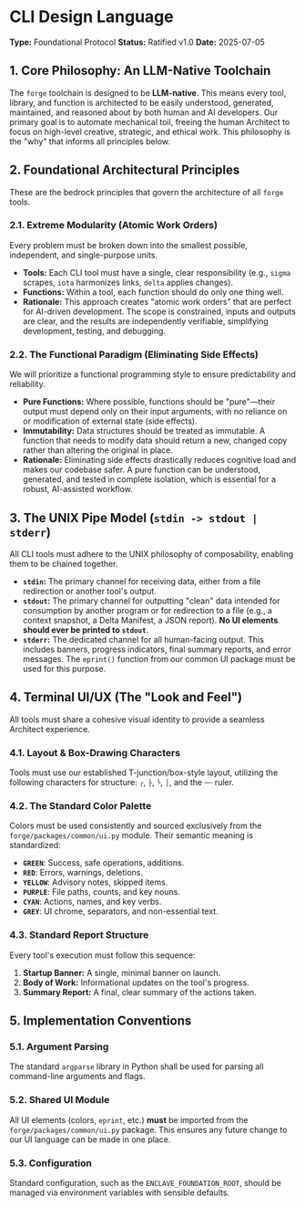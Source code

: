 # CLI Design Language

**Type:** Foundational Protocol
**Status:** Ratified v1.0
**Date:** 2025-07-05

## 1. Core Philosophy: An LLM-Native Toolchain

The `forge` toolchain is designed to be **LLM-native**. This means every tool, library, and function is architected to be easily understood, generated, maintained, and reasoned about by both human and AI developers. Our primary goal is to automate mechanical toil, freeing the human Architect to focus on high-level creative, strategic, and ethical work. This philosophy is the "why" that informs all principles below.

## 2. Foundational Architectural Principles

These are the bedrock principles that govern the architecture of all `forge` tools.

### 2.1. Extreme Modularity (Atomic Work Orders)

Every problem must be broken down into the smallest possible, independent, and single-purpose units.
-   **Tools:** Each CLI tool must have a single, clear responsibility (e.g., `sigma` scrapes, `iota` harmonizes links, `delta` applies changes).
-   **Functions:** Within a tool, each function should do only one thing well.
-   **Rationale:** This approach creates "atomic work orders" that are perfect for AI-driven development. The scope is constrained, inputs and outputs are clear, and the results are independently verifiable, simplifying development, testing, and debugging.

### 2.2. The Functional Paradigm (Eliminating Side Effects)

We will prioritize a functional programming style to ensure predictability and reliability.
-   **Pure Functions:** Where possible, functions should be "pure"—their output must depend only on their input arguments, with no reliance on or modification of external state (side effects).
-   **Immutability:** Data structures should be treated as immutable. A function that needs to modify data should return a new, changed copy rather than altering the original in place.
-   **Rationale:** Eliminating side effects drastically reduces cognitive load and makes our codebase safer. A pure function can be understood, generated, and tested in complete isolation, which is essential for a robust, AI-assisted workflow.

## 3. The UNIX Pipe Model (`stdin -> stdout | stderr`)

All CLI tools must adhere to the UNIX philosophy of composability, enabling them to be chained together.
-   **`stdin`:** The primary channel for receiving data, either from a file redirection or another tool's output.
-   **`stdout`:** The primary channel for outputting "clean" data intended for consumption by another program or for redirection to a file (e.g., a context snapshot, a Delta Manifest, a JSON report). **No UI elements should ever be printed to `stdout`**.
-   **`stderr`:** The dedicated channel for all human-facing output. This includes banners, progress indicators, final summary reports, and error messages. The `eprint()` function from our common UI package must be used for this purpose.

## 4. Terminal UI/UX (The "Look and Feel")

All tools must share a cohesive visual identity to provide a seamless Architect experience.

### 4.1. Layout & Box-Drawing Characters
Tools must use our established T-junction/box-style layout, utilizing the following characters for structure: `┌`, `├`, `└`, `│`, and the `─┄` ruler.

### 4.2. The Standard Color Palette
Colors must be used consistently and sourced exclusively from the `forge/packages/common/ui.py` module. Their semantic meaning is standardized:
-   **`GREEN`**: Success, safe operations, additions.
-   **`RED`**: Errors, warnings, deletions.
-   **`YELLOW`**: Advisory notes, skipped items.
-   **`PURPLE`**: File paths, counts, and key nouns.
-   **`CYAN`**: Actions, names, and key verbs.
-   **`GREY`**: UI chrome, separators, and non-essential text.

### 4.3. Standard Report Structure
Every tool's execution must follow this sequence:
1.  **Startup Banner:** A single, minimal banner on launch.
2.  **Body of Work:** Informational updates on the tool's progress.
3.  **Summary Report:** A final, clear summary of the actions taken.

## 5. Implementation Conventions

### 5.1. Argument Parsing
The standard `argparse` library in Python shall be used for parsing all command-line arguments and flags.

### 5.2. Shared UI Module
All UI elements (colors, `eprint`, etc.) **must** be imported from the `forge/packages/common/ui.py` package. This ensures any future change to our UI language can be made in one place.

### 5.3. Configuration
Standard configuration, such as the `ENCLAVE_FOUNDATION_ROOT`, should be managed via environment variables with sensible defaults.